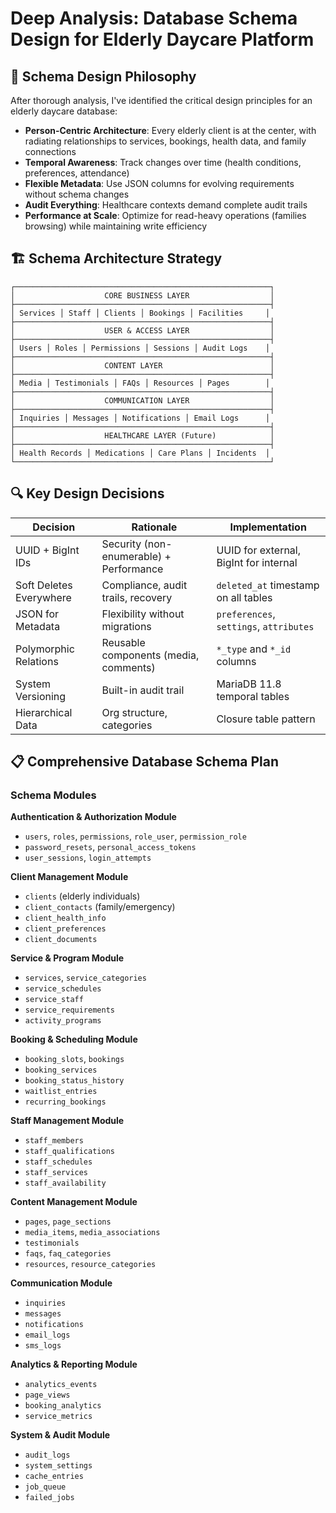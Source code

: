 # Deep Analysis: Database Schema Design for Elderly Daycare Platform

## 🎯 Schema Design Philosophy

After thorough analysis, I've identified the critical design principles for an elderly daycare database:

- **Person-Centric Architecture**: Every elderly client is at the center, with radiating relationships to services, bookings, health data, and family connections  
- **Temporal Awareness**: Track changes over time (health conditions, preferences, attendance)  
- **Flexible Metadata**: Use JSON columns for evolving requirements without schema changes  
- **Audit Everything**: Healthcare contexts demand complete audit trails  
- **Performance at Scale**: Optimize for read-heavy operations (families browsing) while maintaining write efficiency  

## 🏗️ Schema Architecture Strategy

```
┌─────────────────────────────────────────────────────────┐
│                    CORE BUSINESS LAYER                  │
├─────────────────────────────────────────────────────────┤
│ Services │ Staff │ Clients │ Bookings │ Facilities     │
├─────────────────────────────────────────────────────────┤
│                    USER & ACCESS LAYER                  │
├─────────────────────────────────────────────────────────┤
│ Users │ Roles │ Permissions │ Sessions │ Audit Logs    │
├─────────────────────────────────────────────────────────┤
│                    CONTENT LAYER                        │
├─────────────────────────────────────────────────────────┤
│ Media │ Testimonials │ FAQs │ Resources │ Pages        │
├─────────────────────────────────────────────────────────┤
│                    COMMUNICATION LAYER                  │
├─────────────────────────────────────────────────────────┤
│ Inquiries │ Messages │ Notifications │ Email Logs      │
├─────────────────────────────────────────────────────────┤
│                    HEALTHCARE LAYER (Future)            │
├─────────────────────────────────────────────────────────┤
│ Health Records │ Medications │ Care Plans │ Incidents  │
└─────────────────────────────────────────────────────────┘
```

## 🔍 Key Design Decisions

| Decision | Rationale | Implementation |
|----------|-----------|----------------|
| UUID + BigInt IDs | Security (non-enumerable) + Performance | UUID for external, BigInt for internal |
| Soft Deletes Everywhere | Compliance, audit trails, recovery | `deleted_at` timestamp on all tables |
| JSON for Metadata | Flexibility without migrations | `preferences`, `settings`, `attributes` |
| Polymorphic Relations | Reusable components (media, comments) | `*_type` and `*_id` columns |
| System Versioning | Built-in audit trail | MariaDB 11.8 temporal tables |
| Hierarchical Data | Org structure, categories | Closure table pattern |

## 📋 Comprehensive Database Schema Plan

### Schema Modules

**Authentication & Authorization Module**  
- `users`, `roles`, `permissions`, `role_user`, `permission_role`  
- `password_resets`, `personal_access_tokens`  
- `user_sessions`, `login_attempts`  

**Client Management Module**  
- `clients` (elderly individuals)  
- `client_contacts` (family/emergency)  
- `client_health_info`  
- `client_preferences`  
- `client_documents`  

**Service & Program Module**  
- `services`, `service_categories`  
- `service_schedules`  
- `service_staff`  
- `service_requirements`  
- `activity_programs`  

**Booking & Scheduling Module**  
- `booking_slots`, `bookings`  
- `booking_services`  
- `booking_status_history`  
- `waitlist_entries`  
- `recurring_bookings`  

**Staff Management Module**  
- `staff_members`  
- `staff_qualifications`  
- `staff_schedules`  
- `staff_services`  
- `staff_availability`  

**Content Management Module**  
- `pages`, `page_sections`  
- `media_items`, `media_associations`  
- `testimonials`  
- `faqs`, `faq_categories`  
- `resources`, `resource_categories`  

**Communication Module**  
- `inquiries`  
- `messages`  
- `notifications`  
- `email_logs`  
- `sms_logs`  

**Analytics & Reporting Module**  
- `analytics_events`  
- `page_views`  
- `booking_analytics`  
- `service_metrics`  

**System & Audit Module**  
- `audit_logs`  
- `system_settings`  
- `cache_entries`  
- `job_queue`  
- `failed_jobs`  
```
